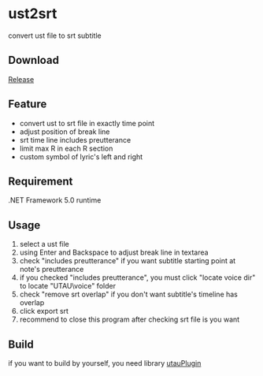 # ust2srt
convert ust file to srt subtitle

## Download
[Release](https://github.com/namaeclog/ust2srt/releases)

## Feature
* convert ust to srt file in exactly time point
* adjust position of break line
* srt time line includes preutterance
* limit max R in each R section
* custom symbol of lyric's left and right

## Requirement
.NET Framework 5.0 runtime

## Usage
1. select a ust file
2. using Enter and Backspace to adjust break line in textarea
3. check "includes preutterance" if you want subtitle starting point at note's preutterance
4. if you checked "includes preutterance", you must click "locate voice dir" to locate "UTAU\voice" folder
5. check "remove srt overlap" if you don't want subtitle's timeline has overlap
6. click export srt
7. recommend to close this program after checking srt file is you want

## Build
if you want to build by yourself, you need library [utauPlugin](https://github.com/delta-kimigatame/utauPlugin)
